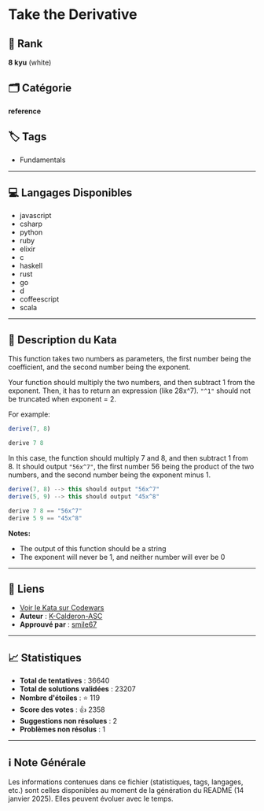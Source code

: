 # Take the Derivative

## 🏅 Rank
**8 kyu** (white)

## 🗂️ Catégorie
**reference**

## 🏷️ Tags
- Fundamentals

---

## 💻 Langages Disponibles
- javascript
- csharp
- python
- ruby
- elixir
- c
- haskell
- rust
- go
- d
- coffeescript
- scala

---

## 📜 Description du Kata

This function takes two numbers as parameters, the first number being the coefficient, and the second number being the exponent.

Your function should multiply the two numbers, and then subtract 1 from the exponent. Then, it has to return an expression (like 28x^7). `"^1"` should not be truncated when exponent = 2.


For example:
``` javascript
derive(7, 8)
```
``` haskell
derive 7 8
```
In this case, the function should multiply 7 and 8, and then subtract 1 from 8. It should output `"56x^7"`, the first number 56 being the product of the two numbers, and the second number being the exponent minus 1.

``` javascript
derive(7, 8) --> this should output "56x^7" 
derive(5, 9) --> this should output "45x^8" 
```
``` haskell
derive 7 8 == "56x^7"
derive 5 9 == "45x^8"
```

**Notes:**
* The output of this function should be a string
* The exponent will never be 1, and neither number will ever be 0


---

## 🔗 Liens
- [Voir le Kata sur Codewars](https://www.codewars.com/kata/5963c18ecb97be020b0000a2)
- **Auteur** : [K-Calderon-ASC](https://www.codewars.com/users/K-Calderon-ASC)
- **Approuvé par** : [smile67](https://www.codewars.com/users/smile67)

---

## 📈 Statistiques
- **Total de tentatives** : 36640
- **Total de solutions validées** : 23207
- **Nombre d'étoiles** : ⭐ 119
- **Score des votes** : 👍 2358
- **Suggestions non résolues** : 2
- **Problèmes non résolus** : 1

---

## ℹ️ Note Générale
Les informations contenues dans ce fichier (statistiques, tags, langages, etc.) sont celles disponibles au moment de la génération du README (14 janvier 2025). Elles peuvent évoluer avec le temps.
